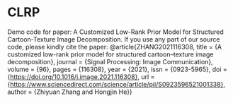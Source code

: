 # CLRP
Demo code for paper: A Customized Low-Rank Prior Model for Structured Cartoon-Texture Image Decomposition.
If you use any part of our source code, please kindly cite the paper:
@article{ZHANG2021116308,
title = {A customized low-rank prior model for structured cartoon–texture image decomposition},
journal = {Signal Processing: Image Communication},
volume = {96},
pages = {116308},
year = {2021},
issn = {0923-5965},
doi = {https://doi.org/10.1016/j.image.2021.116308},
url = {https://www.sciencedirect.com/science/article/pii/S0923596521001338},
author = {Zhiyuan Zhang and Hongjin He}}
